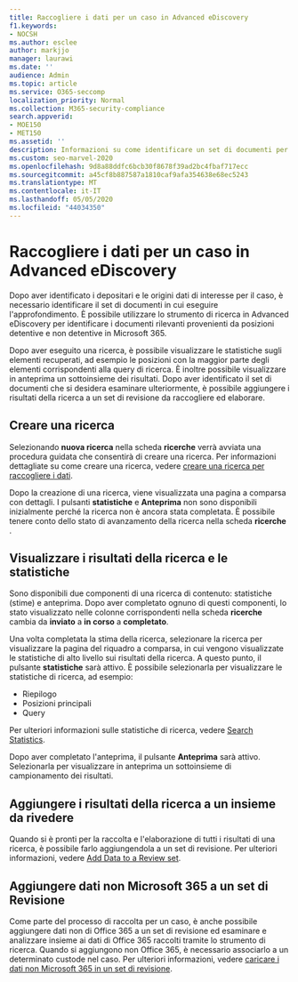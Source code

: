 ```yaml
---
title: Raccogliere i dati per un caso in Advanced eDiscovery
f1.keywords:
- NOCSH
ms.author: esclee
author: markjjo
manager: laurawi
ms.date: ''
audience: Admin
ms.topic: article
ms.service: O365-seccomp
localization_priority: Normal
ms.collection: M365-security-compliance
search.appverid:
- MOE150
- MET150
ms.assetid: ''
description: Informazioni su come identificare un set di documenti per la revisione in un'indagine tramite lo strumento di ricerca in Advanced eDiscovery.
ms.custom: seo-marvel-2020
ms.openlocfilehash: 9d8a88ddfc6bcb30f8678f39ad2bc4fbaf717ecc
ms.sourcegitcommit: a45cf8b887587a1810caf9afa354638e68ec5243
ms.translationtype: MT
ms.contentlocale: it-IT
ms.lasthandoff: 05/05/2020
ms.locfileid: "44034350"
---
```

# <a name="collect-data-for-a-case-in-advanced-ediscovery"></a>Raccogliere i dati per un caso in Advanced eDiscovery

Dopo aver identificato i depositari e le origini dati di interesse per il caso, è necessario identificare il set di documenti in cui eseguire l'approfondimento. È possibile utilizzare lo strumento di ricerca in Advanced eDiscovery per identificare i documenti rilevanti provenienti da posizioni detentive e non detentive in Microsoft 365.

Dopo aver eseguito una ricerca, è possibile visualizzare le statistiche sugli elementi recuperati, ad esempio le posizioni con la maggior parte degli elementi corrispondenti alla query di ricerca. È inoltre possibile visualizzare in anteprima un sottoinsieme dei risultati. Dopo aver identificato il set di documenti che si desidera esaminare ulteriormente, è possibile aggiungere i risultati della ricerca a un set di revisione da raccogliere ed elaborare.

## <a name="create-a-search"></a>Creare una ricerca

Selezionando **nuova ricerca** nella scheda **ricerche** verrà avviata una procedura guidata che consentirà di creare una ricerca. Per informazioni dettagliate su come creare una ricerca, vedere [creare una ricerca per raccogliere i dati](create-search-to-collect-data.md).

Dopo la creazione di una ricerca, viene visualizzata una pagina a comparsa con dettagli. I pulsanti **statistiche** e **Anteprima** non sono disponibili inizialmente perché la ricerca non è ancora stata completata. È possibile tenere conto dello stato di avanzamento della ricerca nella scheda **ricerche** .

## <a name="view-search-results-and-statistics"></a>Visualizzare i risultati della ricerca e le statistiche

Sono disponibili due componenti di una ricerca di contenuto: statistiche (stime) e anteprima. Dopo aver completato ognuno di questi componenti, lo stato visualizzato nelle colonne corrispondenti nella scheda **ricerche** cambia da **inviato** a **in corso** a **completato**.

Una volta completata la stima della ricerca, selezionare la ricerca per visualizzare la pagina del riquadro a comparsa, in cui vengono visualizzate le statistiche di alto livello sui risultati della ricerca. A questo punto, il pulsante **statistiche** sarà attivo. È possibile selezionarla per visualizzare le statistiche di ricerca, ad esempio:

- Riepilogo
- Posizioni principali
- Query

Per ulteriori informazioni sulle statistiche di ricerca, vedere [Search Statistics](search-statistics.md).

Dopo aver completato l'anteprima, il pulsante **Anteprima** sarà attivo. Selezionarla per visualizzare in anteprima un sottoinsieme di campionamento dei risultati.

## <a name="add-search-results-to-a-review-set"></a>Aggiungere i risultati della ricerca a un insieme da rivedere

Quando si è pronti per la raccolta e l'elaborazione di tutti i risultati di una ricerca, è possibile farlo aggiungendola a un set di revisione. Per ulteriori informazioni, vedere [Add Data to a Review set](add-data-to-review-set.md).

## <a name="add-non-microsoft-365-data-to-a-review-set"></a>Aggiungere dati non Microsoft 365 a un set di Revisione

Come parte del processo di raccolta per un caso, è anche possibile aggiungere dati non di Office 365 a un set di revisione ed esaminare e analizzare insieme ai dati di Office 365 raccolti tramite lo strumento di ricerca. Quando si aggiungono non Office 365, è necessario associarlo a un determinato custode nel caso. Per ulteriori informazioni, vedere [caricare i dati non Microsoft 365 in un set di revisione](load-non-Office-365-data-into-a-review-set.md).

